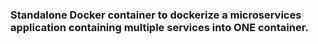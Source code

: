 ### Standalone Docker container to dockerize a microservices application containing multiple services into ONE container.
